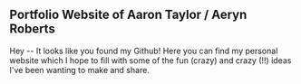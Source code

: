 ## Portfolio Website of Aaron Taylor / Aeryn Roberts

Hey -- It looks like you found my Github!
Here you can find my personal website which I hope to fill with some of the fun (crazy) and crazy (!!) ideas I've been wanting to make and share.


